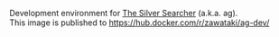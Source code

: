 Development environment for [The Silver Searcher](https://github.com/ggreer/the_silver_searcher) (a.k.a. ag).  
This image is published to https://hub.docker.com/r/zawataki/ag-dev/
